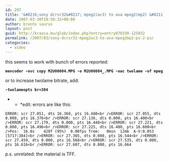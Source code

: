```yaml
---
id: 297
title: '&#8216;sony dcrsr32&#8217; mpeg2(ac3) to ava mpeg2(mp2) &#8211; PS 2 PS'
date: 2007-03-30T19:50:32+00:00
author: bronto saurus
layout: post
guid: http://kravca.mu/glob/index.php?entry=entry070330-125032
permalink: /2007/03/sony-dcrsr32-mpeg2ac3-to-ava-mpeg2mp2-ps-2-ps/
categories:
  - video
---
```

this seems to work with bunch of errors reported:

**`mencoder -ovc copy M2U00004.MPG -o M2U00004_.MPG -oac twolame -of mpeg`**

or to increase twolame bitrate, add:

**`-twolameopts br=384`**
  


* * *edit: errors are like this:

  
`ERROR: scr 27.051, dts 16.360, pts 16.480<br />ERROR: scr 27.055, dts 0.000, pts 16.376<br />ERROR: scr 27.136, dts 0.000, pts 16.400<br />ERROR: scr 27.179, dts 0.000, pts 16.448<br />ERROR: scr 27.221, dts 0.000, pts 16.496<br />ERROR: scr 27.225, dts 16.480, pts 16.600<br />Pos:  16.8s    420f (95%)  0.00fps Trem:   0min  12mb  A-V:0.053 [5717:384]<br />ERROR: scr 27.365, dts 0.000, pts 16.544<br />ERROR: scr 27.459, dts 0.000, pts 16.568<br />ERROR: scr 27.535, dts 0.000, pts 16.616<br />ERROR: scr 27.607, dts 0.000, pts 16.664`

p.s. unrelated: the material is TFF.